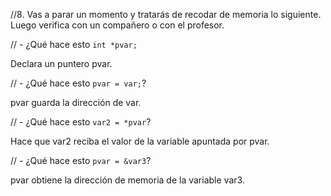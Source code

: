 //8. Vas a parar un momento y tratarás de recodar de memoria lo siguiente. Luego verifica con un compañero o con el profesor.

//    - ¿Qué hace esto `int *pvar;`

Declara un puntero pvar.

//    - ¿Qué hace esto `pvar = var;`?

pvar guarda la dirección de var.

//    - ¿Qué hace esto `var2 = *pvar`?

Hace que var2 reciba el valor de la variable apuntada por pvar.

//    - ¿Qué hace esto `pvar = &var3`?

pvar obtiene la dirección de memoria de la variable var3.